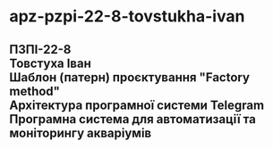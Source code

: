 # apz-pzpi-22-8-tovstukha-ivan  
ПЗПІ-22-8  
Товстуха Іван  
Шаблон (патерн) проєктування "Factory method"  
Архітектура програмної системи Telegram  
Програмна система для автоматизації та моніторингу акваріумів  
--- 
